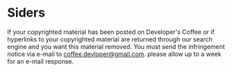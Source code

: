 # Siders


If your copyrighted material has been posted on Developer's Coffee or if hyperlinks to your copyrighted material are
returned through our search engine and you want this material removed. 
You must send the infringement notice via e-mail to 
coffee.devloper@gmail.com.
please allow up to a week for an e-mail response.
